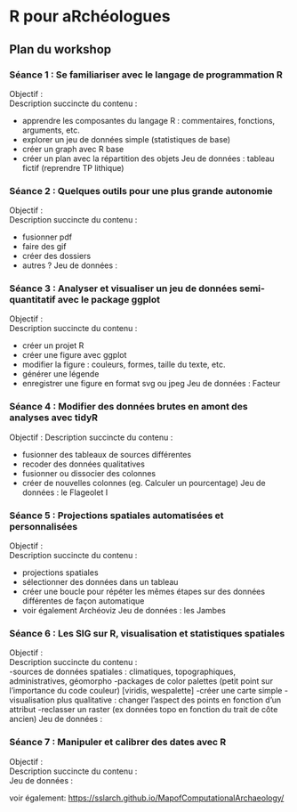 # R pour aRchéologues

## Plan du workshop

### Séance 1 : Se familiariser avec le langage de programmation R
Objectif :  
Description succincte du contenu :  
- apprendre les composantes du langage R : commentaires, fonctions, arguments, etc.
- explorer un jeu de données simple (statistiques de base)
- créer un graph avec R base
- créer un plan avec la répartition des objets 
Jeu de données : tableau fictif (reprendre TP lithique) 

### Séance 2 : Quelques outils pour une plus grande autonomie 
Objectif :  
Description succincte du contenu :  
- fusionner pdf 
- faire des gif
- créer des dossiers 
- autres ?
Jeu de données : 

### Séance 3 : Analyser et visualiser un jeu de données semi-quantitatif avec le package ggplot
Objectif :   
Description succincte du contenu :  
- créer un projet R
- créer une figure avec ggplot 
- modifier la figure : couleurs, formes, taille du texte, etc.
- générer une légende 
- enregistrer une figure en format svg ou jpeg
Jeu de données : Facteur 

### Séance 4 : Modifier des données brutes en amont des analyses avec tidyR
Objectif :
Description succincte du contenu :
- fusionner des tableaux de sources différentes 
- recoder des données qualitatives 
- fusionner ou dissocier des colonnes 
- créer de nouvelles colonnes (eg. Calculer un pourcentage)
Jeu de données : le Flageolet I 

### Séance 5 : Projections spatiales automatisées et personnalisées 
Objectif :  
Description succincte du contenu :  
- projections spatiales
- sélectionner des données dans un tableau 
- créer une boucle pour répéter les mêmes étapes sur des données différentes de façon automatique
- voir également Archéoviz
Jeu de données : les Jambes 

### Séance 6 : Les SIG sur R, visualisation et statistiques spatiales 
Objectif :  
Description succincte du contenu :  
-sources de données spatiales : climatiques, topographiques, administratives, géomorpho
-packages de color palettes (petit point sur l’importance du code couleur) [viridis, wespalette]
-créer une carte simple
-visualisation plus qualitative : changer l’aspect des points en fonction d’un attribut 
-reclasser un raster (ex données topo en fonction du trait de côte ancien)
Jeu de données :

### Séance 7 : Manipuler et calibrer des dates avec R 
Objectif :  
Description succincte du contenu :  
Jeu de données :

voir également: https://sslarch.github.io/MapofComputationalArchaeology/
